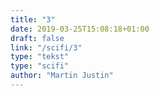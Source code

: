 ```yaml
---
title: "3"
date: 2019-03-25T15:08:18+01:00
draft: false
link: "/scifi/3"
type: "tekst"
type: "scifi"
author: "Martin Justin"
---
```


